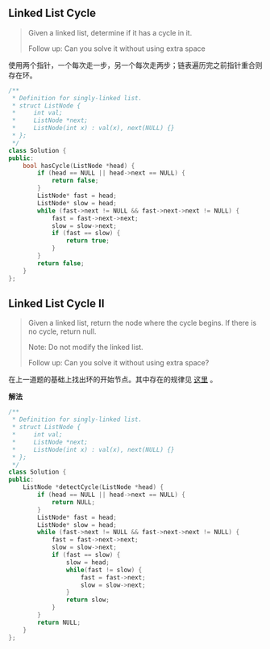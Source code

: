## Linked List Cycle

> Given a linked list, determine if it has a cycle in it.
> 
> Follow up:
> Can you solve it without using extra space

使用两个指针，一个每次走一步，另一个每次走两步；链表遍历完之前指针重合则存在环。

```c++
/**
 * Definition for singly-linked list.
 * struct ListNode {
 *     int val;
 *     ListNode *next;
 *     ListNode(int x) : val(x), next(NULL) {}
 * };
 */
class Solution {
public:
    bool hasCycle(ListNode *head) {
        if (head == NULL || head->next == NULL) {
            return false;
        }
        ListNode* fast = head;
        ListNode* slow = head;
        while (fast->next != NULL && fast->next->next != NULL) {
            fast = fast->next->next;
            slow = slow->next;
            if (fast == slow) {
                return true;
            }
        }
        return false;
    }
};
```

## Linked List Cycle II

> Given a linked list, return the node where the cycle begins. If there is no cycle, return null.
> 
> Note: Do not modify the linked list.
> 
> Follow up:
> Can you solve it without using extra space?

在上一道题的基础上找出环的开始节点。其中存在的规律见 [这里](https://siddontang.gitbooks.io/leetcode-solution/content/linked_list/linked_list_cycle.html) 。 

**解法**

```c++
/**
 * Definition for singly-linked list.
 * struct ListNode {
 *     int val;
 *     ListNode *next;
 *     ListNode(int x) : val(x), next(NULL) {}
 * };
 */
class Solution {
public:
    ListNode *detectCycle(ListNode *head) {
        if (head == NULL || head->next == NULL) {
            return NULL;
        }
        ListNode* fast = head;
        ListNode* slow = head;
        while (fast->next != NULL && fast->next->next != NULL) {
            fast = fast->next->next;
            slow = slow->next;
            if (fast == slow) {
                slow = head;
                while(fast != slow) {
                    fast = fast->next;
                    slow = slow->next;
                }
                return slow;
            }
        }
        return NULL;
    }
};
```